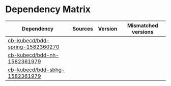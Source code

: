# Dependency Matrix

Dependency | Sources | Version | Mismatched versions
---------- | ------- | ------- | -------------------
[cb-kubecd/bdd-spring-1582360270](https://github.com/cb-kubecd/bdd-spring-1582360270.git) |  | []() | 
[cb-kubecd/bdd-nh-1582361979](https://github.com/cb-kubecd/bdd-nh-1582361979.git) |  | []() | 
[cb-kubecd/bdd-sbhg-1582361979](https://github.com/cb-kubecd/bdd-sbhg-1582361979.git) |  | []() | 
